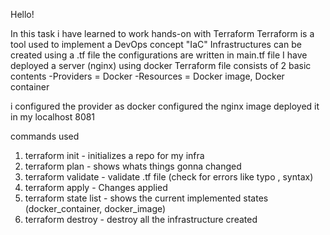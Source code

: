 Hello!

In this task i have learned to work hands-on with Terraform
Terraform is a tool used to implement a DevOps concept "IaC"
Infrastructures can be created using a .tf file
the configurations are written in main.tf file
I have deployed a server (nginx) using docker
Terraform file consists of 2 basic contents
-Providers = Docker
-Resources = Docker image, Docker container

i configured the provider as docker
configured the nginx image
deployed it in my localhost 8081

commands used
1) terraform init - initializes a repo for my infra
2) terraform plan - shows whats things gonna changed
3) terraform validate - validate .tf file (check for errors like typo , syntax)
4) terraform apply - Changes applied
5) terraform state list - shows the current implemented states (docker_container, docker_image)
6) terraform destroy - destroy all the infrastructure created 
